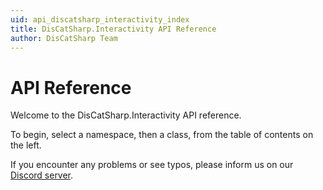 ```yaml
---
uid: api_discatsharp_interactivity_index
title: DisCatSharp.Interactivity API Reference
author: DisCatSharp Team
---
```


# API Reference

Welcome to the DisCatSharp.Interactivity API reference.

To begin, select a namespace, then a class, from the table of contents on the left.

If you encounter any problems or see typos, please inform us on our [Discord server](https://discord.gg/Uk7sggRBTm).
